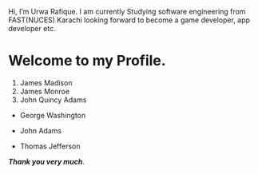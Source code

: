 Hi, I’m Urwa Rafique.
I am currently Studying software engineering from FAST(NUCES) Karachi looking forward to become a game developer, app developer etc.
# Welcome to my Profile.
1. James Madison
2. James Monroe
3. John Quincy Adams
- George Washington
* John Adams
+ Thomas Jefferson
  
***Thank you very much***.
